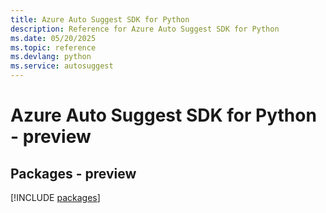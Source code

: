 ```yaml
---
title: Azure Auto Suggest SDK for Python
description: Reference for Azure Auto Suggest SDK for Python
ms.date: 05/20/2025
ms.topic: reference
ms.devlang: python
ms.service: autosuggest
---
```

# Azure Auto Suggest SDK for Python - preview
## Packages - preview
[!INCLUDE [packages](auto-suggest-index.md)]